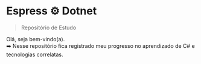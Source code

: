 # Espress ⚙️ Dotnet

> Repositório de Estudo

Olá, seja bem-vindo(a).  
:arrow_right: Nesse repositório fica registrado meu progresso no aprendizado de C# e tecnologias correlatas.
